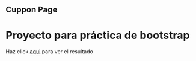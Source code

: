 ## Cuppon Page

# Proyecto para práctica de bootstrap

<p>Haz click <a href="">aqui</a> para ver el resultado </p>
